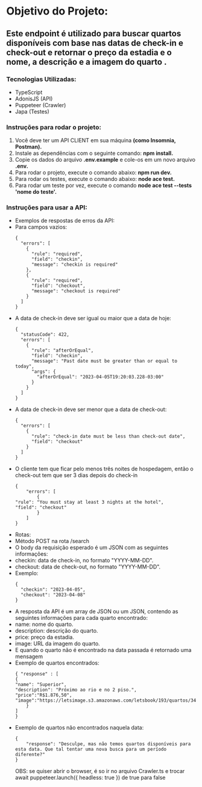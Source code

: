# Objetivo do Projeto:
<h2>Este endpoint é utilizado para buscar quartos disponíveis com base nas datas de check-in e check-out e retornar o preço da estadia e o nome, a descrição e a imagem do quarto .</h2>

<h3>Tecnologias Utilizadas:</h3>

<ul>
<li>TypeScript
<li>AdonisJS (API)
<li>Puppeteer (Crawler)
<li>Japa (Testes)
</ul>

<h3>Instruções para rodar o projeto:</h3>

<ol>
<li>Você deve ter um API CLIENT em sua máquina <strong>(como Insomnia, Postman).</strong>
<li>Instale as dependências com o seguinte comando: <strong>npm install.</strong>
<li>Copie os dados do arquivo <strong>.env.example</strong> e cole-os em um novo arquivo <strong>.env.</strong>
<li>Para rodar o projeto, execute o comando abaixo: <strong>npm run dev.</strong>
<li>Para rodar os testes, execute o comando abaixo: <strong>node ace test.</strong>
<li>Para rodar um teste por vez, execute o comando <strong>node ace test --tests 'nome do teste'.</strong>
</ol>

<h3>Instruções para usar a API:</h3>

<ul>

<li>Exemplos de respostas de erros da API:

<li>Para campos vazios:

```
{
  "errors": [
    {
      "rule": "required",
      "field": "checkin",
      "message": "checkin is required"
    },
    {
      "rule": "required",
      "field": "checkout",
      "message": "checkout is required"
    }
  ]
}
```
<li> A data de check-in deve ser igual ou maior que a data de hoje:

```
{
  "statusCode": 422,
  "errors": [
    {
      "rule": "afterOrEqual",
      "field": "checkin",
      "message": "Past date must be greater than or equal to today",
      "args": {
        "afterOrEqual": "2023-04-05T19:20:03.228-03:00"
      }
    }
  ]
}

```
<li>
A data de check-in deve ser menor que a data de check-out:

```
{
  "errors": [
    {
      "rule": "check-in date must be less than check-out date",
      "field": "checkout"
    }
  ]
}

```

<li> O cliente tem que ficar pelo menos três noites de hospedagem, então o check-out tem que ser 3 dias depois do check-in

```
{
	"errors": [
		{
"rule": "You must stay at least 3 nights at the hotel",
"field": "checkout"
		}
	]
}
```

<li>Rotas:

<li> Método POST na rota /search
<li>O body da requisição esperado é um JSON com as seguintes informações:
<li>checkin: data de check-in, no formato "YYYY-MM-DD".
<li>checkout: data de check-out, no formato "YYYY-MM-DD".

<li> Exemplo:

```
{
  "checkin": "2023-04-05",
  "checkout": "2023-04-08"
}

```

<li>A resposta da API é um array de JSON ou um JSON, contendo as seguintes informações para cada quarto encontrado:
<li>name: nome do quarto.
<li>description: descrição do quarto.
<li>price: preço da estadia.
<li>image: URL da imagem do quarto.

<li> E quando o quarto não é encontrado na data passada é retornado uma mensagem

<li> Exemplo de quartos encontrados:

```
{ "response" : [
{
"name": "Superior",
"description": "Próximo ao rio e no 2 piso.",
"price":"R$1.876,50",
"image":"https://letsimage.s3.amazonaws.com/letsbook/193/quartos/34/fotoprincipal.jpg"
	}
]
}
```

<li> Exemplo de quartos não encontrados naquela data:

```
{
	"response": "Desculpe, mas não temos quartos disponíveis para esta data. Que tal tentar uma nova busca para um período diferente?"
}
```

OBS: se quiser abrir o browser, é so ir no arquivo Crawler.ts e trocar await puppeteer.launch({ headless: true }) de true para false

